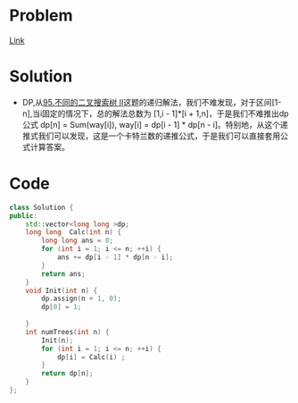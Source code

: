 # Problem
[Link](https://leetcode-cn.com/problems/unique-binary-search-trees/)

# Solution

* DP,从[95.不同的二叉搜索树 II](https://leetcode-cn.com/problems/unique-binary-search-trees-ii/)这题的递归解法，我们不难发现，对于区间[1-n],当i固定的情况下，总的解法总数为 [1,i - 1]*[i + 1,n]，于是我们不难推出dp公式
dp[n] = Sum(way[i]), way[i] = dp[i - 1] * dp[n - i]。特别地，从这个递推式我们可以发现，这是一个卡特兰数的递推公式，于是我们可以直接套用公式计算答案。




# Code
```cpp
class Solution {
public:
    std::vector<long long >dp;
    long long  Calc(int n) {
        long long ans = 0;
        for (int i = 1; i <= n; ++i) {
            ans += dp[i - 1] * dp[n - i];
        }
        return ans;
    }
    void Init(int n) {
        dp.assign(n + 1, 0);
        dp[0] = 1;
        
    }
    int numTrees(int n) {
        Init(n);
        for (int i = 1; i <= n; ++i) {
            dp[i] = Calc(i) ;
        }
        return dp[n];
    }
};
```